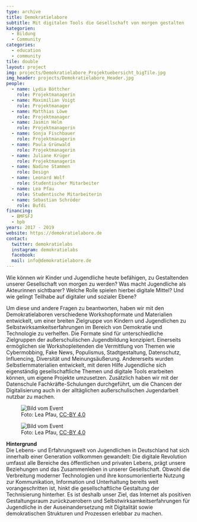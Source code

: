 ```yaml
---
type: archive
title: Demokratielabore
subtitle: Mit digitalen Tools die Gesellschaft von morgen gestalten
kategorien:
  - Bildung
  - Community
categories:
  - education
  - community
tile: double
layout: project
img: projects/Demokratielabore_Projektuebersicht_bigTile.jpg
img_header: projects/Demokratielabore_Header.jpg
people:
  - name: Lydia Böttcher
    role: Projektmanagerin
  - name: Maximilian Voigt
    role: Projektmanager
  - name: Matthias Löwe
    role: Projektmanager
  - name: Jasmin Helm
    role: Projektmanagerin
  - name: Sonja Fischbauer
    role: Projektmanagerin
  - name: Paula Grünwald
    role: Projektmanagerin
  - name: Juliane Krüger
    role: Projektmanagerin
  - name: Nadine Stammen
    role: Design
  - name: Leonard Wolf
    role: Studentischer Mitarbeiter
  - name: Lea Pfau
    role: Studentische Mitarbeiterin
  - name: Sebastian Schröder
    role: Bufdi
financing:
  - BMFSFJ
  - bpb
years: 2017 - 2019
website: https://demokratielabore.de
contact:
  twitter: demokratielabs
  instagram: demokratielabs
  facebook:
  mail: info@demokratielabore.de
---
```


Wie können wir Kinder und Jugendliche heute befähigen, zu Gestaltenden unserer Gesellschaft von morgen zu werden? Was macht Jugendliche als Akteurinnen sichtbarer? Welche Rolle spielen hierbei digitale Mittel? Und wie gelingt Teilhabe auf digitaler und sozialer Ebene?

Um diese und andere Fragen zu beantworten, haben wir mit den Demokratielaboren verschiedene Workshopformate und Materialien entwickelt, um einer breiten Zielgruppe von Kindern und Jugendlichen zu Selbstwirksamkeitserfahrungen im Bereich von Demokratie und Technologie zu verhelfen. Die Formate sind für unterschiedliche Zielgruppen der außerschulischen Jugendbildung konzipiert. Einerseits ermöglichen sie Workshopleitenden die Vermittlung von Themen wie Cybermobbing, Fake News, Populismus, Stadtgestaltung, Datenschutz, Influencing, Diversität und Meinungsäußerung. Andererseits wurden Selbstlernmaterialien entwickelt, mit deren Hilfe Jugendliche sich eigenständig gesellschaftliche Themen und digitale Tools erarbeiten können, um eigene Projekte umzusetzen. Zusätzlich haben wir mit der Datenschule Fachkräfte-Schulungen durchgeführt, um die Chancen der Digitalisierung auch in der alltäglichen außerschulischen Jugendarbeit nutzbar zu machen.

<div class="two-img offset-lg-2">
    <figure class="license">
        <img alt="Bild vom Event" src="/files/projects/demokratielabore_img_1.jpg">
          <figcaption>Foto: Lea Pfau, <a href="https://creativecommons.org/licenses/by/4.0/">CC-BY 4.0</a></figcaption>
    </figure>
    <figure class="license">
        <img alt="Bild vom Event" src="/files/projects/demokratielabore_img_2.jpg">
        <figcaption>Foto: Lea Pfau, <a href="https://creativecommons.org/licenses/by/4.0/">CC-BY 4.0</a></figcaption>
    </figure>
</div>


**Hintergrund** <br>
Die Lebens- und Erfahrungswelt von Jugendlichen in Deutschland hat sich innerhalb einer Generation vollkommen gewandelt: Die digitale Revolution umfasst alle Bereiche des öffentlichen und privaten Lebens, prägt unsere Beziehungen und das Zusammenleben in unserer Gesellschaft. Obwohl die Verbreitung moderner Technologien und ihre konsumorientierte Nutzung zur Kommunikation, Information und Unterhaltung bereits weit vorangeschritten ist, hinkt die gesellschaftliche Gestaltung der Technisierung hinterher. Es ist deshalb unser Ziel, das Internet als positiven Gestaltungsraum zurückzuerobern und Selbstwirksamkeitserfahrungen für Jugendliche in der Auseinandersetzung mit Digitalität sowie demokratischen Strukturen und Prozessen erlebbar zu machen.
